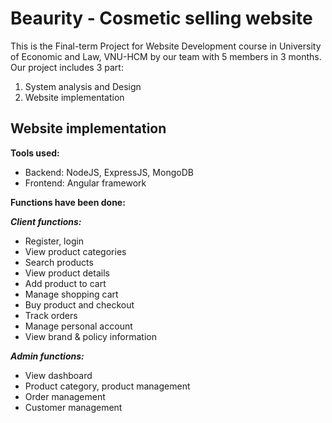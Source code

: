 # Beaurity - Cosmetic selling website
This is the Final-term Project for Website Development course in University of Economic and Law, VNU-HCM by our team with 5 members in 3 months. Our project includes 3 part:
1. System analysis and Design
2. Website implementation
  
## Website implementation
**Tools used:** 
* Backend: NodeJS, ExpressJS, MongoDB
* Frontend: Angular framework

**Functions have been done:**

***Client functions:***
* Register, login
* View product categories
* Search products
* View product details
* Add product to cart
* Manage shopping cart
* Buy product and checkout
* Track orders
* Manage personal account
* View brand & policy information
  
***Admin functions:***
* View dashboard
* Product category, product management
* Order management
* Customer management
  
